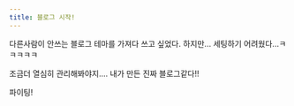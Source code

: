 ```yaml
---
title: 블로그 시작!
---
```


다른사람이 안쓰는 블로그 테마를 가져다 쓰고 싶었다.
하지만... 세팅하기 어려웠다...ㅋㅋㅋㅋㅋ

조금더 열심히 관리해봐야지....
내가 만든 진짜 블로그같다!!

파이팅!